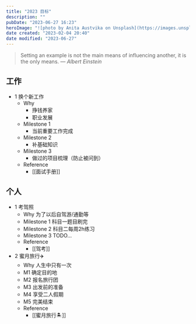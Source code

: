 ```yaml
---
title: "2023 目标"
description: ""
pubDate: "2023-06-27 16:23"
heroImage: "![photo by Anita Austvika on Unsplash](https://images.unsplash.com/photo-1686285386868-1e0469db5ddf?crop=entropy&cs=srgb&fm=jpg&ixid=M3wzNjM5Nzd8MHwxfHJhbmRvbXx8fHx8fHx8fDE2ODc4NDUyMzZ8&ixlib=rb-4.0.3&q=85&w=1200&h=400)"
date created: "2023-02-04 20:40"
date modified: "2023-06-27"
---
```


> Setting an example is not the main means of influencing another, it is the only means.
> — <cite>Albert Einstein</cite>



## 工作

- 1 换个新工作
	- Why
		- 挣钱养家
		- 职业发展
	- Milestone 1
		- 当前重要工作完成
	- Milestone 2
		- 补基础知识
	- Milestone 3
		- 做过的项目梳理（防止被问到）
	- Reference
		- [[面试手册]]

## 个人

- 1 考驾照
	- Why 为了以后自驾游/通勤等
	- Milestone 1 科目一题目刷完
	- Milestone 2 科目二每周2h练习
	- Milestone 3 TODO…
	- Reference
		- [[驾考]]
- 2 蜜月旅行✈️
	- Why 人生中只有一次
	- M1 确定目的地
	- M2 报名旅行团
	- M3 出发前的准备
	- M4 享受二人假期
	- M5 完美结束
	- Reference
		- [[蜜月旅行🏝️]]
